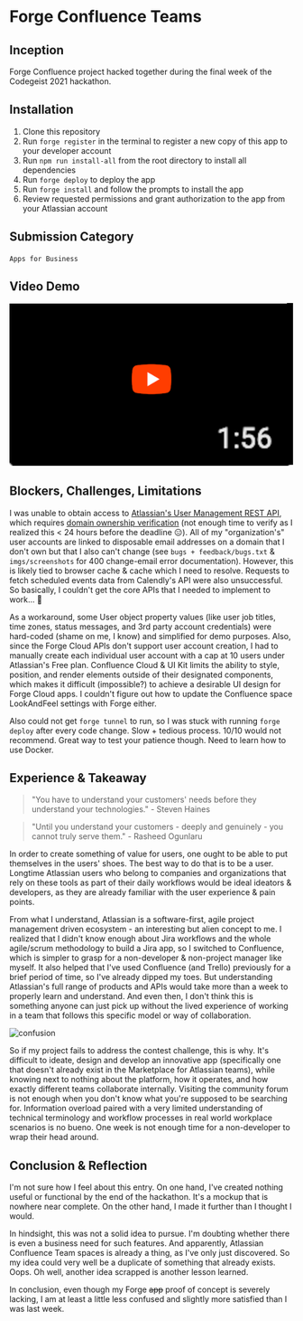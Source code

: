 # Forge Confluence Teams

## Inception
Forge Confluence project hacked together during the final week of the Codegeist 2021 hackathon.

## Installation
1. Clone this repository
2. Run `forge register` in the terminal to register a new copy of this app to your developer account
3. Run `npm run install-all` from the root directory to install all dependencies
4. Run `forge deploy` to deploy the app
5. Run `forge install` and follow the prompts to install the app
6. Review requested permissions and grant authorization to the app from your Atlassian account

[//]: # (6. Set environment variables)

## Submission Category
	Apps for Business

## Video Demo
[![Forge Demo](./imgs/misc/video-thumbnail.png)](https://youtu.be/raXiipbGE1g)

## Blockers, Challenges, Limitations
I was unable to obtain access to [Atlassian's User Management REST API](https://developer.atlassian.com/cloud/admin/user-management/rest/intro/), which requires [domain ownership verification](https://support.atlassian.com/user-management/docs/verify-a-domain-to-manage-accounts/) (not enough time to verify as I realized this < 24 hours before the deadline 😑). All of my "organization's" user accounts are linked to disposable email addresses on a domain that I don't own but that I also can't change (see `bugs + feedback/bugs.txt` & `imgs/screenshots` for 400 change-email error documentation). However, this is likely tied to browser cache & cache which I need to resolve. Requests to fetch scheduled events data from Calendly's API were also unsuccessful. So basically, I couldn't get the core APIs that I needed to implement to work... 👏

As a workaround, some User object property values (like user job titles, time zones, status messages, and 3rd party account credentials) were hard-coded (shame on me, I know) and simplified for demo purposes. Also, since the Forge Cloud APIs don't support user account creation, I had to manually create each individual user account with a cap at 10 users under Atlassian's Free plan. Confluence Cloud & UI Kit limits the ability to style, position, and render elements outside of their designated components, which makes it difficult (impossible?) to achieve a desirable UI design for Forge Cloud apps. I couldn't figure out how to update the Confluence space LookAndFeel settings with Forge either. 

Also could not get `forge tunnel` to run, so I was stuck with running `forge deploy` after every code change. Slow + tedious process. 10/10 would not recommend. Great way to test your patience though. Need to learn how to use Docker. 


## Experience & Takeaway
> "You have to understand your customers' needs before they understand your technologies." - Steven Haines

> "Until you understand your customers - deeply and genuinely - you cannot truly serve them." - Rasheed Ogunlaru


In order to create something of value for users, one ought to be able to put themselves in the users' shoes. The best way to do that is to be a user. Longtime Atlassian users who belong to companies and organizations that rely on these tools as part of their daily workflows would be ideal ideators & developers, as they are already familiar with the user experience & pain points. 

From what I understand, Atlassian is a software-first, agile project management driven ecosystem - an interesting but alien concept to me. I realized that I didn't know enough about Jira workflows and the whole agile/scrum methodology to build a Jira app, so I switched to Confluence, which is simpler to grasp for a non-developer & non-project manager like myself. It also helped that I've used Confluence (and Trello) previously for a brief period of time, so I've already dipped my toes. But understanding Atlassian's full range of products and APIs would take more than a week to properly learn and understand. And even then, I don't think this is something anyone can just pick up without the lived experience of working in a team that follows this specific model or way of collaboration. 

![confusion](https://media0.giphy.com/media/3o6MbbwX2g2GA4MUus/giphy.gif)

So if my project fails to address the contest challenge, this is why. It's difficult to ideate, design and develop an innovative app (specifically one that doesn't already exist in the Marketplace for Atlassian teams), while knowing next to nothing about the platform, how it operates, and how exactly different teams collaborate internally. Visiting the community forum is not enough when you don't know what you're supposed to be searching for. Information overload paired with a very limited understanding of technical terminology and workflow processes in real world workplace scenarios is no bueno. One week is not enough time for a non-developer to wrap their head around.



## Conclusion & Reflection
I'm not sure how I feel about this entry. On one hand, I've created nothing useful or functional by the end of the hackathon. It's a mockup that is nowhere near complete. On the other hand, I made it further than I thought I would. 

In hindsight, this was not a solid idea to pursue. I'm doubting whether there is even a business need for such features. And apparently, Atlassian Confluence Team spaces is already a thing, as I've only just discovered. So my idea could very well be a duplicate of something that already exists. Oops. Oh well, another idea scrapped is another lesson learned.

In conclusion, even though my Forge ~~app~~ proof of concept is severely lacking, I am at least a little less confused and slightly more satisfied than I was last week.
